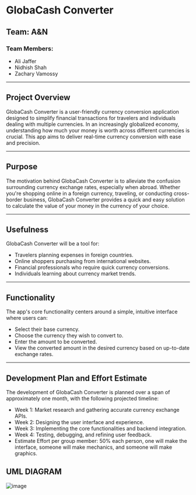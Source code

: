 # GlobaCash Converter

## Team: A&N

### Team Members:
- Ali Jaffer
- Nidhish Shah
- Zachary Vamossy

---

## Project Overview
GlobaCash Converter is a user-friendly currency conversion application designed to simplify financial transactions for travelers and individuals dealing with multiple currencies. In an increasingly globalized economy, understanding how much your money is worth across different currencies is crucial. This app aims to deliver real-time currency conversion with ease and precision.

---

## Purpose
The motivation behind GlobaCash Converter is to alleviate the confusion surrounding currency exchange rates, especially when abroad. Whether you're shopping online in a foreign currency, traveling, or conducting cross-border business, GlobaCash Converter provides a quick and easy solution to calculate the value of your money in the currency of your choice.

---

## Usefulness
GlobaCash Converter will be a tool for:

- Travelers planning expenses in foreign countries.
- Online shoppers purchasing from international websites.
- Financial professionals who require quick currency conversions.
- Individuals learning about currency market trends.

---

## Functionality
The app's core functionality centers around a simple, intuitive interface where users can:

- Select their base currency.
- Choose the currency they wish to convert to.
- Enter the amount to be converted.
- View the converted amount in the desired currency based on up-to-date exchange rates.

---

## Development Plan and Effort Estimate
The development of GlobaCash Converter is planned over a span of approximately one month, with the following projected timeline:

- Week 1: Market research and gathering accurate currency exchange APIs.
- Week 2: Designing the user interface and experience.
- Week 3: Implementing the core functionalities and backend integration.
- Week 4: Testing, debugging, and refining user feedback.
- Estimate Effort per group member: 50% each person, one will make the interface, someone will make mechanics, and someone will make graphics.

## UML DIAGRAM
![image](https://github.com/Ajaffer5/GlobaCash-Converter-Project/assets/149440888/df6438e1-7a31-4fcc-bd70-42d6a459f720)
